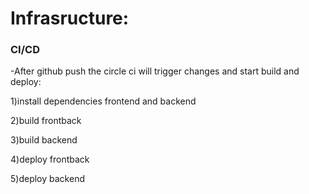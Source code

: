 # Infrasructure:

### CI/CD

-After github push the circle ci will trigger changes and start build and deploy:

1)install dependencies frontend and backend

2)build frontback

3)build backend

4)deploy frontback

5)deploy backend
